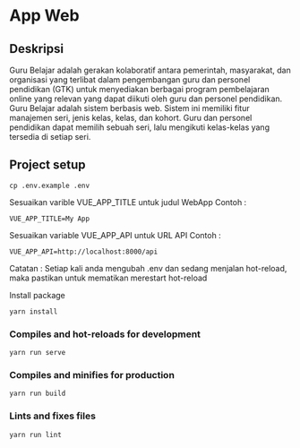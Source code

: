 # App Web

## Deskripsi
Guru Belajar adalah gerakan kolaboratif antara pemerintah, masyarakat, dan organisasi yang terlibat dalam pengembangan guru dan personel pendidikan (GTK) untuk menyediakan berbagai program pembelajaran online yang relevan yang dapat diikuti oleh guru dan personel pendidikan.
Guru Belajar adalah sistem berbasis web. Sistem ini memiliki fitur manajemen seri, jenis kelas, kelas, dan kohort. Guru dan personel pendidikan dapat memilih sebuah seri, lalu mengikuti kelas-kelas yang tersedia di setiap seri.

## Project setup
```
cp .env.example .env
```
Sesuaikan varible VUE_APP_TITLE untuk judul WebApp
Contoh :
```
VUE_APP_TITLE=My App
```
Sesuaikan variable VUE_APP_API untuk URL API
Contoh :
```
VUE_APP_API=http://localhost:8000/api
```
Catatan :
Setiap kali anda mengubah .env dan sedang menjalan hot-reload, maka pastikan untuk mematikan merestart hot-reload

Install package
```
yarn install
```

### Compiles and hot-reloads for development
```
yarn run serve
```

### Compiles and minifies for production
```
yarn run build
```

### Lints and fixes files
```
yarn run lint
```
